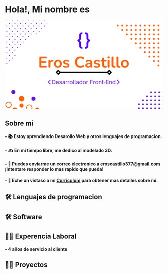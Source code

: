 <h1>Hola!, Mi nombre es</h1>
<div align="center">
  <img src="gitHub/presentacion.png"> 
</div>
<h2>Sobre mi</h2>
<h4> - 📚 Estoy aprendiendo Desarollo Web y otros lenguajes de programacion.</h4>

<h4> - ✍️ En mi tiempo libre, me dedico al modelado 3D.</h4>

<h4> - 📧 Puedes enviarme un correo electronico a <a href="#">eroscastillo377@gmail.com</a> ¡Intentare responder lo mas rapido que pueda!</h4>

<h4> - 📄 Eche un vistaso a mi <a href="#">Curriculum</a> para obtener mas detalles sobre mi.</h4>

<h2>🛠 Lenguajes de programacion</h2>

<h2>🛠 Software</h2>

<h2>👷‍♂️ Experencia Laboral</h2>

<h4> - 4 años de servicio al cliente</h4>

<h2>👨‍💻 Proyectos</h2>
